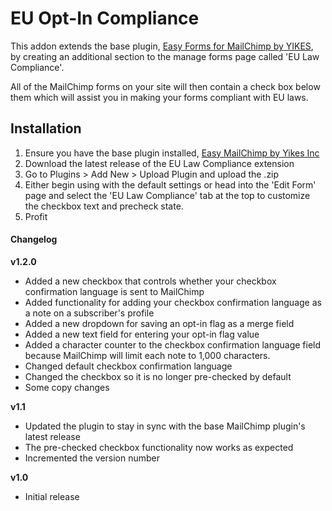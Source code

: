 #  EU Opt-In Compliance

This addon extends the base plugin, [Easy Forms for MailChimp by YIKES](https://github.com/yikesinc/yikes-inc-easy-mailchimp-extender/tree/staging), by creating an additional section to the manage forms page called 'EU Law Compliance'. 

All of the MailChimp forms on your site will then contain a check box below them which will assist you in making your forms compliant with EU laws.


## Installation

1. Ensure you have the base plugin installed, [Easy MailChimp by Yikes Inc](https://github.com/yikesinc/yikes-inc-easy-mailchimp-extender/tree/staging)
2. Download the latest release of the EU Law Compliance extension
3. Go to Plugins > Add New > Upload Plugin and upload the .zip
4. Either begin using with the default settings or head into the 'Edit Form' page and select the 'EU Law Compliance' tab at the top to customize the checkbox text and precheck state. 
5. Profit

#### Changelog

<strong>v1.2.0</strong>
* Added a new checkbox that controls whether your checkbox confirmation language is sent to MailChimp
* Added functionality for adding your checkbox confirmation language as a note on a subscriber's profile
* Added a new dropdown for saving an opt-in flag as a merge field
* Added a new text field for entering your opt-in flag value
* Added a character counter to the checkbox confirmation language field because MailChimp will limit each note to 1,000 characters.
* Changed default checkbox confirmation language
* Changed the checkbox so it is no longer pre-checked by default
* Some copy changes

<strong>v1.1</strong>
* Updated the plugin to stay in sync with the base MailChimp plugin's latest release
* The pre-checked checkbox functionality now works as expected
* Incremented the version number

<strong>v1.0</strong>
* Initial release